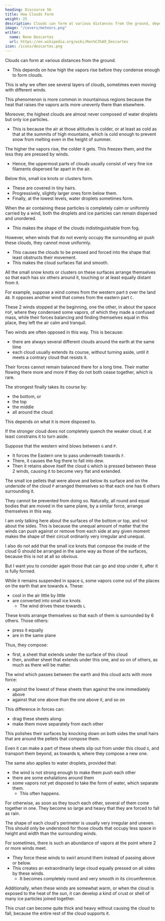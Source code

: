 ```yaml
---
heading: Discourse 5b
title: How Clouds Form
weight: 25
description: Clouds can form at various distances from the ground, depending on how high the vapors rise before they condense enough to form clouds
image: "/covers/meteors.png"
writer:
  name: Rene Descartes
  url: https://en.wikipedia.org/wiki/Ren%C3%A9_Descartes
icon: /icons/descartes.png
---
```



Clouds can form at various distances from the ground. 
- This depends on how high the vapors rise before they condense enough to form clouds. 

This is why we often see several layers of clouds, sometimes even moving with different winds. 

This phenomenon is more common in mountainous regions because the heat that raises the vapors acts more unevenly there than elsewhere.

Moreover, the highest clouds are almost never composed of water droplets but only ice particles.
- This is because the air at those altitudes is colder, or at least as cold as that at the summits of high mountains, which is cold enough to prevent snow from melting even in the height of summer. 

The higher the vapors rise, the colder it gets. This freezes them, and the less they are pressed by winds. 
- Hence, the uppermost parts of clouds usually consist of very fine ice filaments dispersed far apart in the air. 

Below this, small ice knots or clusters form. 
- These are covered in tiny hairs.
- Progressively, slightly larger ones form below them.
- Finally, at the lowest levels, water droplets sometimes form.

When the air containing these particles is completely calm or uniformly carried by a wind, both the droplets and ice particles can remain dispersed and unordered.
- This makes the shape of the clouds indistinguishable from fog. 

However, when winds that do not evenly occupy the surrounding air push these clouds, they cannot move uniformly. 
- This causes the clouds to be pressed and forced into the shape that least obstructs their movement. 
- This makes the cloud surfaces flat and smooth.

All the small snow knots or clusters on these surfaces arrange themselves so that each has six others around it, touching or at least equally distant from it.

For example, suppose a wind comes from the western part `D` over the land `AB`. It opposes another wind that comes from the eastern part `C`.

These 2 winds stopped at the beginning, one the other, in about the space `FGP`, where they condensed some vapors, of which they made a confused mass, while their forces balancing and finding themselves equal in this place, they left the air calm and tranquil.

Two winds are often opposed in this way. This is because:
- there are always several different clouds around the earth at the same time
- each cloud usually extends its course, without turning aside, until it meets a contrary cloud that resists it.

Their forces cannot remain balanced there for a long time. Their matter flowing there more and more if they do not both cease together, which is rare.

The strongest finally takes its course by:
- the bottom, or
- the top
- the middle
- all around the cloud.

This depends on what it is more disposed to.

If the stronger cloud does not completely quench the weaker cloud, it at least constrains it to turn aside. 

Suppose that the western wind blows between `G` and `P`.
- It forces the Eastern one to pass underneath towards `F`.
- There, it causes the fog there to fall into dew.
- Then it retains above itself the cloud `G` which is pressed between these 2 winds, causing it to become very flat and extended.

The small ice pellets that were above and below its surface and on the underside of the cloud `P` arranged themselves so that each one has 6 others surrounding it.

They cannot be prevented from doing so. Naturally, all round and equal bodies that are moved in the same plane, by a similar force, arrange themselves in this way.

<!-- , as you can see by experience, by throwing a row or two of round, unstrung pearls confusedly onto a plate, and shaking them, or only blowing a little against them so that they approach each other. -->

I am only talking here about the surfaces of the bottom or top, and not about the sides. This is because the unequal amount of matter that the winds can push against or remove from each side at any given moment makes the shape of their circuit ordinarily very irregular and unequal.

I also do not add that the small ice knots that compose the inside of the cloud G should be arranged in the same way as those of the surfaces, because this is not at all so obvious. 

But I want you to consider again those that can go and stop under it, after it is fully formed. 

While it remains suspended in space `G`, some vapors come out of the places on the earth that are towards `A`. These:
- cool in the air little by little 
- are converted into small ice knots
  - The wind drives these towards `L`

These knots arrange themselves so that each of them is surrounded by 6 others. Those others:
- press it equally
- are in the same plane

Thus, they compose:
- first, a sheet that extends under the surface of this cloud
- then, another sheet that extends under this one, and so on of others, as much as there will be matter. 

The wind which passes between the earth and this cloud acts with more force:
- against the lowest of these sheets than against the one immediately above
- against that one above than the one above it, and so on

This difference in forces can:
- drag these sheets along
- make them move separately from each other

This polishes their surfaces by knocking down on both sides the small hairs that are around the pellets that compose them.

Even it can make a part of these sheets slip out from under this cloud `G`, and transport them beyond, as towards `N`, where they compose a new one.

<!-- Although I have only spoken here of the ice particles that are piled up in the form of small knots or pellets,  -->

The same also applies to water droplets, provided that:
- the wind is not strong enough to make them push each other
- there are some exhalations around them
- some vapors not yet disposed to take the form of water, which separate them. 
  - This often happens.

For otherwise, as soon as they touch each other, several of them come together in one. They become so large and heavy that they are forced to fall as rain.

The shape of each cloud's perimeter is usually very irregular and uneven. This should only be understood for those clouds that occupy less space in height and width than the surrounding winds. 

For sometimes, there is such an abundance of vapors at the point where 2 or more winds meet.
- They force these winds to swirl around them instead of passing above or below.
- This creates an extraordinarily large cloud equally pressed on all sides by these winds.
  - It becomes completely round and very smooth in its circumference. 

Additionally, when these winds are somewhat warm, or when the cloud is exposed to the heat of the sun, it can develop a kind of crust or shell of many ice particles joined together. 

This crust can become quite thick and heavy without causing the cloud to fall, because the entire rest of the cloud supports it.

